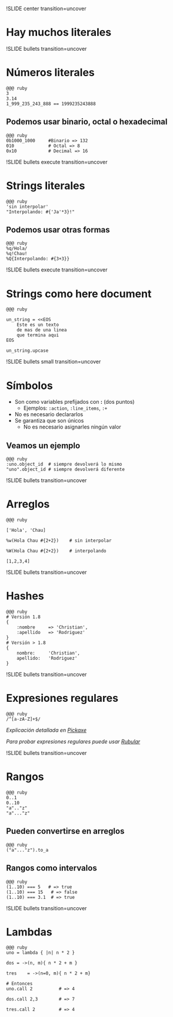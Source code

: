 !SLIDE center transition=uncover
# Hay muchos literales
!SLIDE bullets transition=uncover
# Números literales
	@@@ ruby
	3
	3.14
	1_999_235_243_888 == 1999235243888

## Podemos usar binario, octal o hexadecimal

	@@@ ruby
	0b1000_1000 	#Binario => 132
	010 			# Octal => 8
	0x10 			# Decimal => 16

!SLIDE bullets execute transition=uncover
# Strings literales

	@@@ ruby
	'sin interpolar'
	"Interpolando: #{'Ja'*3}!"

## Podemos usar otras formas
	@@@ ruby
	%q/Hola/
	%q!Chau!
	%Q{Interpolando: #{3+3}}

!SLIDE bullets execute transition=uncover
# Strings como here document

	@@@ ruby
	
	un_string = <<EOS
		Este es un texto
		de mas de una linea
		que termina aqui
	EOS
	
	un_string.upcase

!SLIDE bullets small transition=uncover
# Símbolos
* Son como variables prefijados con **:** (dos puntos)
  * Ejemplos: `:action`, `:line_items`, `:+`
* No es necesario declararlos 
* Se garantiza que son únicos
  * No es necesario asignarles ningún valor

## Veamos un ejemplo

	@@@ ruby 
	:uno.object_id 	# siempre devolverá lo mismo
	"uno".object_id	# siempre devolverá diferente

!SLIDE bullets transition=uncover
# Arreglos
	@@@ ruby 
	
	['Hola', 'Chau]
	
	%w(Hola Chau #{2+2})	# sin interpolar
	
	%W(Hola Chau #{2+2})	# interpolando
	
	[1,2,3,4]
	

!SLIDE bullets transition=uncover
# Hashes
	@@@ ruby 
	# Versión 1.8
	{
		:nombre 	=> 'Christian',
		:apellido 	=> 'Rodriguez'
	}
	# Versión > 1.8
	{
		nombre: 	'Christian',
		apellido: 	'Rodriguez'
	}

!SLIDE bullets transition=uncover
# Expresiones regulares
	@@@ ruby 
	/^[a-zA-Z]+$/


*Explicación detallada en
[Pickaxe](http://www.ruby-doc.org/docs/ProgrammingRuby/html/language.html#UJ)*

*Para probar expresiones regulares puede usar [Rubular](http://rubular.com/)*

!SLIDE bullets transition=uncover
# Rangos
	@@@ ruby 
	0..1
	0..10
	"a".."z"
	"a"..."z"

## Pueden convertirse en arreglos
	@@@ ruby 
	("a"..."z").to_a

## Rangos como intervalos
	@@@ ruby 
	(1..10) === 5	# => true
	(1..10) === 15	 # => false
	(1..10) === 3.1	 # => true

!SLIDE bullets transition=uncover
# Lambdas

	@@@ ruby 
	uno	= lambda { |n| n * 2 }
	
	dos	= ->(n, m){ n * 2 + m }
	
	tres	= ->(n=0, m){ n * 2 + m}
	
	# Entonces
	uno.call 2 	 		# => 4
	
	dos.call 2,3		# => 7
	
	tres.call 2 		# => 4


